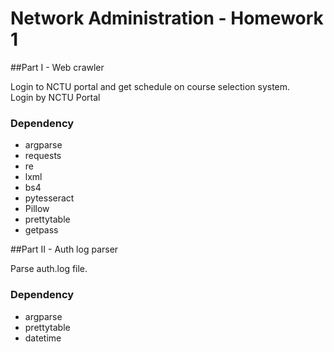 # Network Administration - Homework 1

##Part I - Web crawler

Login to NCTU portal and get schedule on course selection system.</br>
Login by NCTU Portal 

### Dependency
- argparse
- requests
- re
- lxml
- bs4
- pytesseract
- Pillow
- prettytable
- getpass

##Part II - Auth log parser

Parse auth.log file.

### Dependency
- argparse
- prettytable
- datetime